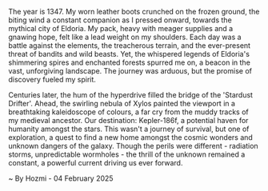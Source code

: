 
The year is 1347.  My worn leather boots crunched on the frozen ground, the biting wind a constant companion as I pressed onward, towards the mythical city of Eldoria.  My pack, heavy with meager supplies and a gnawing hope, felt like a lead weight on my shoulders.  Each day was a battle against the elements, the treacherous terrain, and the ever-present threat of bandits and wild beasts.  Yet, the whispered legends of Eldoria's shimmering spires and enchanted forests spurred me on, a beacon in the vast, unforgiving landscape.  The journey was arduous, but the promise of discovery fueled my spirit.


Centuries later, the hum of the hyperdrive filled the bridge of the 'Stardust Drifter'.  Ahead, the swirling nebula of Xylos painted the viewport in a breathtaking kaleidoscope of colours, a far cry from the muddy tracks of my medieval ancestor.  Our destination: Kepler-186f, a potential haven for humanity amongst the stars.  This wasn't a journey of survival, but one of exploration, a quest to find a new home amongst the cosmic wonders and unknown dangers of the galaxy.  Though the perils were different - radiation storms, unpredictable wormholes - the thrill of the unknown remained a constant, a powerful current driving us ever forward.

~ By Hozmi - 04 February 2025
